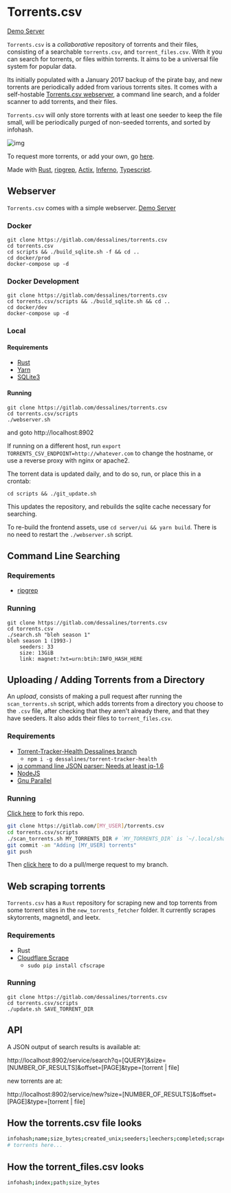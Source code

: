 # Torrents.csv

<!-- Torrents.csv - An open source, collaborative repository of torrents, with a self-hostable web server.   -->

[Demo Server](https://torrents-csv.ml)

`Torrents.csv` is a *collaborative* repository of torrents and their files, consisting of a searchable `torrents.csv`, and `torrent_files.csv`. With it you can search for torrents, or files within torrents. It aims to be a universal file system for popular data.

Its initially populated with a January 2017 backup of the pirate bay, and new torrents are periodically added from various torrents sites. It comes with a self-hostable [Torrents.csv webserver](https://torrents-csv.ml), a command line search, and a folder scanner to add torrents, and their files.

`Torrents.csv` will only store torrents with at least one seeder to keep the file small, will be periodically purged of non-seeded torrents, and sorted by infohash.

![img](https://i.imgur.com/yTFuwpv.png)

To request more torrents, or add your own, go [here](https://gitlab.com/dessalines/torrents.csv/issues).

Made with [Rust](https://www.rust-lang.org), [ripgrep](https://github.com/BurntSushi/ripgrep), [Actix](https://actix.rs/), [Inferno](https://www.infernojs.org), [Typescript](https://www.typescriptlang.org/).

## Webserver

`Torrents.csv` comes with a simple webserver. [Demo Server](https://torrents-csv.ml)

### Docker

```
git clone https://gitlab.com/dessalines/torrents.csv
cd torrents.csv
cd scripts && ./build_sqlite.sh -f && cd ..
cd docker/prod
docker-compose up -d
```
### Docker Development

```
git clone https://gitlab.com/dessalines/torrents.csv
cd torrents.csv/scripts && ./build_sqlite.sh && cd ..
cd docker/dev
docker-compose up -d
```

### Local

#### Requirements

- [Rust](https://www.rust-lang.org/)
- [Yarn](https://yarnpkg.com/en/)
- [SQLite3](https://www.sqlite.org/index.html)

#### Running

```
git clone https://gitlab.com/dessalines/torrents.csv
cd torrents.csv/scripts
./webserver.sh
```
and goto http://localhost:8902

If running on a different host, run `export TORRENTS_CSV_ENDPOINT=http://whatever.com` to change the hostname, or use a reverse proxy with nginx or apache2.

The torrent data is updated daily, and to do so, run, or place this in a crontab:

`cd scripts && ./git_update.sh`

This updates the repository, and rebuilds the sqlite cache necessary for searching.

To re-build the frontend assets, use `cd server/ui && yarn build`. There is no need to restart the `./webserver.sh` script.

## Command Line Searching

### Requirements

- [ripgrep](https://github.com/BurntSushi/ripgrep)

### Running
```
git clone https://gitlab.com/dessalines/torrents.csv
cd torrents.csv
./search.sh "bleh season 1"
bleh season 1 (1993-)
	seeders: 33
	size: 13GiB
	link: magnet:?xt=urn:btih:INFO_HASH_HERE
```
## Uploading / Adding Torrents from a Directory

An *upload*, consists of making a pull request after running the `scan_torrents.sh` script, which adds torrents from a directory you choose to the `.csv` file, after checking that they aren't already there, and that they have seeders. It also adds their files to `torrent_files.csv`.

### Requirements
- [Torrent-Tracker-Health Dessalines branch](https://github.com/dessalines/torrent-tracker-health)
  - `npm i -g dessalines/torrent-tracker-health`
- [jq command line JSON parser: Needs at least jq-1.6](https://stedolan.github.io/jq/)
- [NodeJS](https://nodejs.org/en/)
- [Gnu Parallel](https://www.gnu.org/software/parallel/)

### Running
[Click here](https://gitlab.com/dessalines/torrents.csv/forks/new) to fork this repo.
```sh
git clone https://gitlab.com/[MY_USER]/torrents.csv
cd torrents.csv/scripts
./scan_torrents.sh MY_TORRENTS_DIR # `MY_TORRENTS_DIR` is `~/.local/share/data/qBittorrent/BT_backup/` for qBittorrent on linux, but you can search for where your torrents are stored for your client.
git commit -am "Adding [MY_USER] torrents"
git push
```

Then [click here](https://gitlab.com/dessalines/torrents.csv/merge_requests/new) to do a pull/merge request to my branch.

## Web scraping torrents
`Torrents.csv` has a `Rust` repository for scraping new and top torrents from some torrent sites in the `new_torrents_fetcher` folder. It currently scrapes skytorrents, magnetdl, and leetx.

### Requirements
- Rust
- [Cloudflare Scrape](https://github.com/Anorov/cloudflare-scrape)
  - `sudo pip install cfscrape`

### Running
```
git clone https://gitlab.com/dessalines/torrents.csv
cd torrents.csv/scripts
./update.sh SAVE_TORRENT_DIR
```

## API
A JSON output of search results is available at:

http://localhost:8902/service/search?q=[QUERY]&size=[NUMBER_OF_RESULTS]&offset=[PAGE]&type=[torrent | file]

new torrents are at:

http://localhost:8902/service/new?size=[NUMBER_OF_RESULTS]&offset=[PAGE]&type=[torrent | file]

## How the torrents.csv file looks
```sh
infohash;name;size_bytes;created_unix;seeders;leechers;completed;scraped_date
# torrents here...
```

## How the torrent_files.csv looks
```sh
infohash;index;path;size_bytes
```
